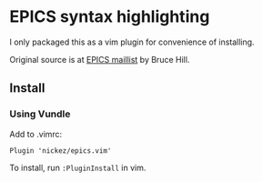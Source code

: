 # EPICS syntax highlighting

I only packaged this as a vim plugin for convenience of installing.

Original source is at [EPICS maillist](http://www.aps.anl.gov/epics/tech-talk/2014/msg01223.php) by Bruce Hill.

## Install

### Using Vundle

Add to .vimrc:

```
Plugin 'nickez/epics.vim'
```

To install, run `:PluginInstall` in vim.
